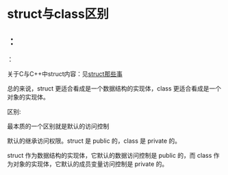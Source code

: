 # struct与class区别

##  ：

   ：

   

关于C与C++中struct内容：见[struct那些事](../struct)

总的来说，struct 更适合看成是一个数据结构的实现体，class 更适合看成是一个对象的实现体。

区别:

最本质的一个区别就是默认的访问控制

默认的继承访问权限。struct 是 public 的，class 是 private 的。

struct 作为数据结构的实现体，它默认的数据访问控制是 public 的，而 class 作为对象的实现体，它默认的成员变量访问控制是 private 的。
